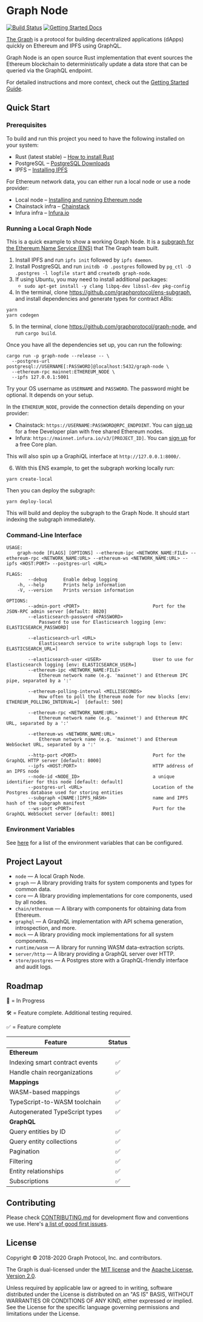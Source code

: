 # Graph Node

[![Build Status](https://travis-ci.org/graphprotocol/graph-node.svg?branch=master)](https://travis-ci.org/graphprotocol/graph-node)
[![Getting Started Docs](https://img.shields.io/badge/docs-getting--started-brightgreen.svg)](docs/getting-started.md)

[The Graph](https://thegraph.com/) is a protocol for building decentralized applications (dApps) quickly on Ethereum and IPFS using GraphQL.

Graph Node is an open source Rust implementation that event sources the Ethereum blockchain to deterministically update a data store that can be queried via the GraphQL endpoint.

For detailed instructions and more context, check out the [Getting Started Guide](docs/getting-started.md).

## Quick Start

### Prerequisites

To build and run this project you need to have the following installed on your system:

- Rust (latest stable) – [How to install Rust](https://www.rust-lang.org/en-US/install.html)
- PostgreSQL – [PostgreSQL Downloads](https://www.postgresql.org/download/)
- IPFS – [Installing IPFS](https://docs.ipfs.io/install/)

For Ethereum network data, you can either run a local node or use a node provider:

- Local node – [Installing and running Ethereum node](https://docs.ethhub.io/using-ethereum/running-an-ethereum-node/)
- Chainstack infra – [Chainstack](https://chainstack.com/build-better-with-ethereum/)
- Infura infra – [Infura.io](https://infura.io/)

### Running a Local Graph Node

This is a quick example to show a working Graph Node. It is a [subgraph for the Ethereum Name Service (ENS)](https://github.com/graphprotocol/ens-subgraph) that The Graph team built.

1. Install IPFS and run `ipfs init` followed by `ipfs daemon`.
2. Install PostgreSQL and run `initdb -D .postgres` followed by `pg_ctl -D .postgres -l logfile start` and `createdb graph-node`.
3. If using Ubuntu, you may need to install additional packages:
   - `sudo apt-get install -y clang libpq-dev libssl-dev pkg-config`
4. In the terminal, clone https://github.com/graphprotocol/ens-subgraph, and install dependencies and generate types for contract ABIs:

```
yarn
yarn codegen
```

5. In the terminal, clone https://github.com/graphprotocol/graph-node, and run `cargo build`.

Once you have all the dependencies set up, you can run the following:

```
cargo run -p graph-node --release -- \
  --postgres-url postgresql://USERNAME[:PASSWORD]@localhost:5432/graph-node \
  --ethereum-rpc mainnet:ETHEREUM_NODE \
  --ipfs 127.0.0.1:5001
```

Try your OS username as `USERNAME` and `PASSWORD`. The password might be optional. It depends on your setup.

In the `ETHEREUM_NODE`, provide the connection details depending on your provider:

- Chainstack: `https://USERNAME:PASSWORD@RPC_ENDPOINT`. You can [sign up](https://console.chainstack.com/user/account/create) for a free Developer plan with free shared Ethereum nodes.
- Infura: `https://mainnet.infura.io/v3/[PROJECT_ID]`. You can [sign up](https://infura.io/register) for a free Core plan.

This will also spin up a GraphiQL interface at `http://127.0.0.1:8000/`.

6.  With this ENS example, to get the subgraph working locally run:

```
yarn create-local
```

Then you can deploy the subgraph:

```
yarn deploy-local
```

This will build and deploy the subgraph to the Graph Node. It should start indexing the subgraph immediately.

### Command-Line Interface

```
USAGE:
    graph-node [FLAGS] [OPTIONS] --ethereum-ipc <NETWORK_NAME:FILE> --ethereum-rpc <NETWORK_NAME:URL> --ethereum-ws <NETWORK_NAME:URL> --ipfs <HOST:PORT> --postgres-url <URL>

FLAGS:
        --debug      Enable debug logging
    -h, --help       Prints help information
    -V, --version    Prints version information

OPTIONS:
        --admin-port <PORT>                           Port for the JSON-RPC admin server [default: 8020]
        --elasticsearch-password <PASSWORD>
            Password to use for Elasticsearch logging [env: ELASTICSEARCH_PASSWORD]

        --elasticsearch-url <URL>
            Elasticsearch service to write subgraph logs to [env: ELASTICSEARCH_URL=]

        --elasticsearch-user <USER>                   User to use for Elasticsearch logging [env: ELASTICSEARCH_USER=]
        --ethereum-ipc <NETWORK_NAME:FILE>
            Ethereum network name (e.g. 'mainnet') and Ethereum IPC pipe, separated by a ':'

        --ethereum-polling-interval <MILLISECONDS>
            How often to poll the Ethereum node for new blocks [env: ETHEREUM_POLLING_INTERVAL=]  [default: 500]

        --ethereum-rpc <NETWORK_NAME:URL>
            Ethereum network name (e.g. 'mainnet') and Ethereum RPC URL, separated by a ':'

        --ethereum-ws <NETWORK_NAME:URL>
            Ethereum network name (e.g. 'mainnet') and Ethereum WebSocket URL, separated by a ':'

        --http-port <PORT>                            Port for the GraphQL HTTP server [default: 8000]
        --ipfs <HOST:PORT>                            HTTP address of an IPFS node
        --node-id <NODE_ID>                           a unique identifier for this node [default: default]
        --postgres-url <URL>                          Location of the Postgres database used for storing entities
        --subgraph <[NAME:]IPFS_HASH>                 name and IPFS hash of the subgraph manifest
        --ws-port <PORT>                              Port for the GraphQL WebSocket server [default: 8001]
```

### Environment Variables

See [here](https://github.com/graphprotocol/graph-node/blob/master/docs/environment-variables.md) for a list of
the environment variables that can be configured.

## Project Layout

- `node` — A local Graph Node.
- `graph` — A library providing traits for system components and types for
  common data.
- `core` — A library providing implementations for core components, used by all
  nodes.
- `chain/ethereum` — A library with components for obtaining data from
  Ethereum.
- `graphql` — A GraphQL implementation with API schema generation,
  introspection, and more.
- `mock` — A library providing mock implementations for all system components.
- `runtime/wasm` — A library for running WASM data-extraction scripts.
- `server/http` — A library providing a GraphQL server over HTTP.
- `store/postgres` — A Postgres store with a GraphQL-friendly interface
  and audit logs.

## Roadmap

🔨 = In Progress

🛠 = Feature complete. Additional testing required.

✅ = Feature complete


| Feature |  Status |
| ------- |  :------: |
| **Ethereum** |    |
| Indexing smart contract events | ✅ |
| Handle chain reorganizations | ✅ |
| **Mappings** |    |
| WASM-based mappings| ✅ |
| TypeScript-to-WASM toolchain | ✅ |
| Autogenerated TypeScript types | ✅ |
| **GraphQL** |     |
| Query entities by ID | ✅ |
| Query entity collections | ✅ |
| Pagination | ✅ |
| Filtering | ✅ |
| Entity relationships | ✅ |
| Subscriptions | ✅ |


## Contributing

Please check [CONTRIBUTING.md](CONTRIBUTING.md) for development flow and conventions we use.
Here's [a list of good first issues](https://github.com/graphprotocol/graph-node/labels/good%20first%20issue).

## License

Copyright &copy; 2018-2020 Graph Protocol, Inc. and contributors.

The Graph is dual-licensed under the [MIT license](LICENSE-MIT) and the [Apache License, Version 2.0](LICENSE-APACHE).

Unless required by applicable law or agreed to in writing, software distributed under the License is distributed on an "AS IS" BASIS, WITHOUT WARRANTIES OR CONDITIONS OF ANY KIND, either expressed or implied. See the License for the specific language governing permissions and limitations under the License.
